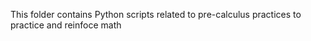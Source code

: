This folder contains Python scripts related to pre-calculus practices to practice and reinfoce math
